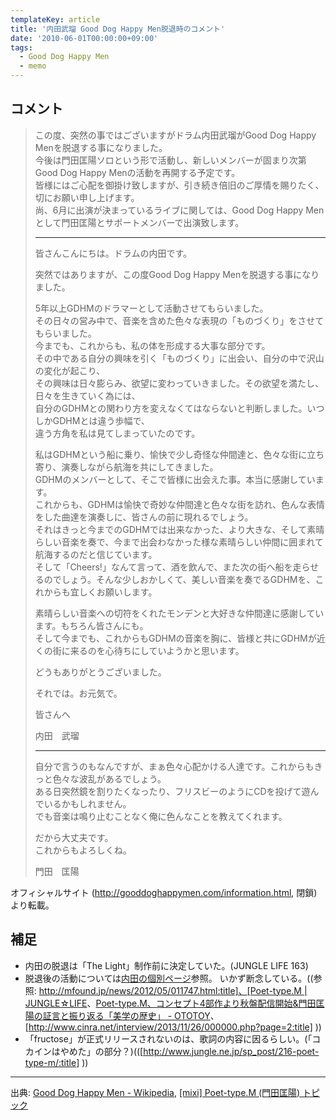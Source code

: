 ```yaml
---
templateKey: article
title: '内田武瑠 Good Dog Happy Men脱退時のコメント'
date: '2010-06-01T00:00:00+09:00'
tags:
  - Good Dog Happy Men
  - memo
---
```

## コメント

> この度、突然の事ではございますがドラム内田武瑠がGood Dog Happy Menを脱退する事になりました。<br>
> 今後は門田匡陽ソロという形で活動し、新しいメンバーが固まり次第Good Dog Happy Menの活動を再開する予定です。<br>
> 皆様にはご心配を御掛け致しますが、引き続き倍旧のご厚情を賜りたく、切にお願い申し上げます。<br>
> 尚、6月に出演が決まっているライブに関しては、Good Dog Happy Menとして門田匡陽とサポートメンバーで出演致します。
> 
> ---
> 
> 皆さんこんにちは。ドラムの内田です。
> 
> 突然ではありますが、この度Good Dog Happy Menを脱退する事になりました。
> 
> 5年以上GDHMのドラマーとして活動させてもらいました。<br>
> その日々の営み中で、音楽を含めた色々な表現の「ものづくり」をさせてもらいました。<br>
> 今までも、これからも、私の体を形成する大事な部分です。<br>
> その中である自分の興味を引く「ものづくり」に出会い、自分の中で沢山の変化が起こり、<br>
> その興味は日々膨らみ、欲望に変わっていきました。その欲望を満たし、日々を生きていく為には、<br>
> 自分のGDHMとの関わり方を変えなくてはならないと判断しました。いつしかGDHMとは違う歩幅で、<br>
> 違う方角を私は見てしまっていたのです。
> 
> 私はGDHMという船に乗り、愉快で少し奇怪な仲間達と、色々な街に立ち寄り、演奏しながら航海を共にしてきました。<br>
> GDHMのメンバーとして、そこで皆様に出会えた事。本当に感謝しています。<br>
> これからも、GDHMは愉快で奇妙な仲間達と色々な街を訪れ、色んな表情をした曲達を演奏しに、皆さんの前に現れるでしょう。<br>
> それはきっと今までのGDHMでは出来なかった、より大きな、そして素晴らしい音楽を奏で、今まで出会わなかった様な素晴らしい仲間に囲まれて航海するのだと信じています。<br>
> そして「Cheers!」なんて言って、酒を飲んで、また次の街へ船を走らせるのでしょう。そんな少しおかしくて、美しい音楽を奏でるGDHMを、これからも宜しくお願いします。<br>
> 
> 素晴らしい音楽への切符をくれたモンデンと大好きな仲間達に感謝しています。もちろん皆さんにも。<br>
> そして今までも、これからもGDHMの音楽を胸に、皆様と共にGDHMが近くの街に来るのを心待ちにしていようかと思います。
> 
> どうもありがとうございました。
> 
> それでは。お元気で。
> 
> 皆さんへ
> 
> 内田　武瑠
> 
> ---
> 
> 自分で言うのもなんですが、まぁ色々心配かける人達です。これからもきっと色々な波乱があるでしょう。<br>
> ある日突然鏡を割りたくなったり、フリスビーのようにCDを投げて遊んでいるかもしれません。<br>
> でも音楽は鳴り止むことなく俺に色んなことを教えてくれます。
> 
> だから大丈夫です。<br>
> これからもよろしくね。
> 
> 門田　匡陽

オフィシャルサイト (http://gooddoghappymen.com/information.html, 閉鎖)より転載。

## 補足

* 内田の脱退は「The Light」制作前に決定していた。(JUNGLE LIFE 163)
* 脱退後の活動については[内田の個別ページ](http://monden-info.hatenablog.com/entry/person:tuchida)参照。
いかず断念している。((参照: [http://mfound.jp/news/2012/05/011747.html:title]、[Poet-type.M | JUNGLE☆LIFE](http://www.jungle.ne.jp/sp_post/poet-type-m/)、[Poet-type.M、コンセプト4部作より秋盤配信開始&門田匡陽の証言と振り返る「美学の歴史」 - OTOTOY](http://ototoy.jp/feature/20151021)、[http://www.cinra.net/interview/2013/11/26/000000.php?page=2:title] ))
* 「fructose」が正式リリースされないのは、歌詞の内容に因るらしい。(「コカインはやめた」の部分？)(([http://www.jungle.ne.jp/sp_post/216-poet-type-m/:title] ))

---

出典: [Good Dog Happy Men - Wikipedia](https://ja.wikipedia.org/wiki/Good_Dog_Happy_Men), [[mixi] Poet-type.M (門田匡陽) トピック](http://mixi.jp/view_bbs.pl?id=831913&comm_id=92132&page=all)
